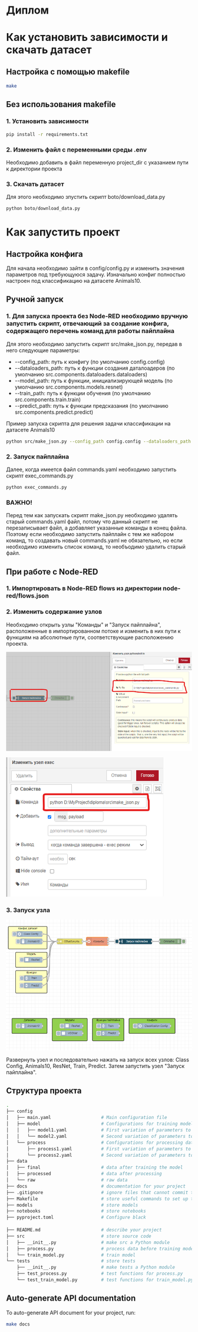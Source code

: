 # Диплом

# Как установить зависимости и скачать датасет
## Настройка с помощью makefile
```bash
make
```
## Без использования makefile
### 1. Установить зависимости
```bash
pip install -r requirements.txt
```
### 2. Изменить файл с переменными среды .env
Необходимо добавить в файл переменную project_dir с указанием пути к директории проекта

### 3. Скачать датасет
Для этого необходимо зпустить скрипт boto/download_data.py
```bash
python boto/download_data.py
```

# Как запустить проект

## Настройка конфига
Для начала необходимо зайти в config/config.py и изменить значения параметров под требующуюся задачу.
Изначально конфиг полностью настроен под классификацию на датасете Animals10.

## Ручной запуск
### 1. Для запуска проекта без Node-RED необходимо вручную запустить скрипт, отвечающий за создание конфига, содержащего перечень команд для работы пайплайна
Для этого необходимо запустить скрипт src/make_json.py, передав в него следующие параметры:
+ --config_path: путь к конфигу (по умолчанию config.config)
+ --dataloaders_path: путь к функции создания даталоадеров (по умолчанию src.components.dataloaders.dataloaders)
+ --model_path: путь к функции, инициализирующей модель (по умолчанию src.components.models.resnet)
+ --train_path: путь к функции обучения (по умолчанию src.components.train.train)
+ --predict_path: путь к функции предсказания (по умолчанию src.components.predict.predict)


Пример запуска скрипта для решения задачи классификации на датасете Animals10
```bash
python src/make_json.py --config_path config.config --dataloaders_path src.components.dataloaders.dataloaders --model_path src.components.models.resnet --train_path src.components.train.train --predict_path src.components.predict.predict
```
### 2. Запуск пайплайна
Далее, когда имеется файл commands.yaml необходимо запустить скрипт exec_commands.py
```bash
python exec_commands.py
```

### ВАЖНО!
Перед тем как запускать скрипт make_json.py необходимо удалять старый commands.yaml файл, потому что данный скрипт не перезаписывает файл, а добавляет указанные команды в конец файла. Поэтому если необходимо запустить пайплайн с тем же набором команд, то создавать новый commands.yaml не обязательно, но если необходимо изменить список команд, то необъодимо удалить старый файл.

## При работе с Node-RED
### 1. Импортировать в Node-RED flows из директории node-red/flows.json
### 2. Изменить содержание узлов
Необходимо открыть узлы "Команды" и "Запуск пайплайна", расположенные в импортированном потоке и изменить в них пути к функциям на абсолютные пути, соответствующие расположению проекта.

![](https://github.com/loymeding/Diploma/blob/main/images/python-pipeline-flow.png)

![](https://github.com/loymeding/Diploma/blob/main/images/exec-flow.png)

### 3. Запуск узла

![](https://github.com/loymeding/Diploma/blob/main/images/node-red-flow.png)

Развернуть узел и последовательно нажать на запуск всех узлов: Class Config, Animals10, ResNet, Train, Predict. Затем запустить узел "Запуск пайплайна".


## Структура проекта

```bash
.
├── config                      
│   ├── main.yaml                   # Main configuration file
│   ├── model                       # Configurations for training model
│   │   ├── model1.yaml             # First variation of parameters to train model
│   │   └── model2.yaml             # Second variation of parameters to train model
│   └── process                     # Configurations for processing data
│       ├── process1.yaml           # First variation of parameters to process data
│       └── process2.yaml           # Second variation of parameters to process data
├── data            
│   ├── final                       # data after training the model
│   ├── processed                   # data after processing
│   └── raw                         # raw data
├── docs                            # documentation for your project
├── .gitignore                      # ignore files that cannot commit to Git
├── Makefile                        # store useful commands to set up the environment
├── models                          # store models
├── notebooks                       # store notebooks
├── pyproject.toml                  # Configure black

├── README.md                       # describe your project
├── src                             # store source code
│   ├── __init__.py                 # make src a Python module 
│   ├── process.py                  # process data before training model
│   └── train_model.py              # train model
└── tests                           # store tests
    ├── __init__.py                 # make tests a Python module 
    ├── test_process.py             # test functions for process.py
    └── test_train_model.py         # test functions for train_model.py
```
## Auto-generate API documentation

To auto-generate API document for your project, run:

```bash
make docs
```
